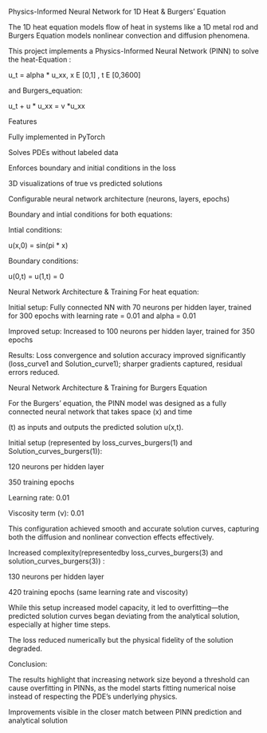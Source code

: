 Physics-Informed Neural Network for 1D Heat & Burgers’ Equation


The 1D heat equation models flow of heat in systems like a 1D metal rod and Burgers Equation models nonlinear convection and diffusion phenomena.


This project implements a Physics-Informed Neural Network (PINN) to solve the heat-Equation :


u_t  = alpha * u_xx,  x E [0,1]  , t E [0,3600]


and Burgers_equation:


u_t + u * u_xx = v *u_xx


Features


Fully implemented in PyTorch


Solves PDEs without labeled data


Enforces boundary and initial conditions in the loss


3D visualizations of true vs predicted solutions


Configurable neural network architecture (neurons, layers, epochs)



Boundary and intial conditions for both equations:


Intial conditions:


u(x,0) = sin(pi * x)


Boundary conditions:


u(0,t) = u(1,t) = 0





Neural Network Architecture & Training For heat equation:


Initial setup: Fully connected NN with 70 neurons per hidden layer, trained for 300 epochs with learning rate = 0.01 and alpha = 0.01





Improved setup: Increased to 100 neurons per hidden layer, trained for 350 epochs


Results: Loss convergence and solution accuracy improved significantly (loss_curve1 and Solution_curve1); sharper gradients captured, residual errors reduced.



Neural Network Architecture & Training  for Burgers Equation


For the Burgers’ equation, the PINN model was designed as a fully connected neural network that takes space (x) and time 


(t) as inputs and outputs the predicted solution u(x,t).

Initial setup (represented by loss_curves_burgers(1) and Solution_curves_burgers(1)):

120 neurons per hidden layer

350 training epochs

Learning rate: 0.01

Viscosity term (ν): 0.01

This configuration achieved smooth and accurate solution curves, capturing both the diffusion and nonlinear convection effects effectively.

Increased complexity(representedby loss_curves_burgers(3) and solution_curves_burgers(3)) :

130 neurons per hidden layer

420 training epochs (same learning rate and viscosity)

While this setup increased model capacity, it led to overfitting—the predicted solution curves began deviating from the analytical solution, especially at higher time steps.

The loss reduced numerically but the physical fidelity of the solution degraded.

Conclusion:

The results highlight that increasing network size beyond a threshold can cause overfitting in PINNs, as the model starts fitting numerical noise instead of respecting the PDE’s underlying physics.




Improvements visible in the closer match between PINN prediction and analytical solution
